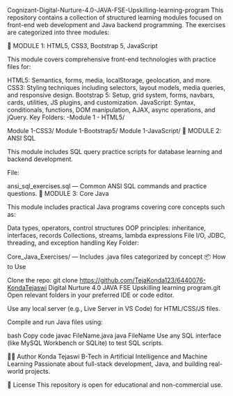 Cognizant-Digital-Nurture-4.0-JAVA-FSE-Upskilling-learning-program
This repository contains a collection of structured learning modules focused on front-end web development and Java backend programming. The exercises are categorized into three modules:

📁 MODULE 1: HTML5, CSS3, Bootstrap 5, JavaScript

This module covers comprehensive front-end technologies with practice files for:

HTML5: Semantics, forms, media, localStorage, geolocation, and more.
CSS3: Styling techniques including selectors, layout models, media queries, and responsive design.
Bootstrap 5: Setup, grid system, forms, navbars, cards, utilities, JS plugins, and customization.
JavaScript: Syntax, conditionals, functions, DOM manipulation, AJAX, async operations, and jQuery.
Key Folders: -Module 1 - HTML5/

Module 1-CSS3/
Module 1-Bootstrap5/
Module 1-JavaScript/
📁 MODULE 2: ANSI SQL

This module includes SQL query practice scripts for database learning and backend development.

File:

ansi_sql_exercises.sql — Common ANSI SQL commands and practice questions.
📁 MODULE 3: Core Java

This module includes practical Java programs covering core concepts such as:

Data types, operators, control structures
OOP principles: inheritance, interfaces, records
Collections, streams, lambda expressions
File I/O, JDBC, threading, and exception handling
Key Folder:

Core_Java_Exercises/ — Includes .java files categorized by concept
📦 How to Use

Clone the repo:
 git clone https://github.com/TejaKonda123/6440076-KondaTejaswi
 Digital Nurture 4.0 JAVA FSE Upskilling learning program.git
Open relevant folders in your preferred IDE or code editor.

Use any local server (e.g., Live Server in VS Code) for HTML/CSS/JS files.

Compile and run Java files using:

bash Copy code javac FileName.java java FileName Use any SQL interface (like MySQL Workbench or SQLite) to test SQL scripts.

🧑‍💻 Author Konda Tejaswi B-Tech in Artificial Intelligence and Machine Learning Passionate about full-stack development, Java, and building real-world projects.

📄 License This repository is open for educational and non-commercial use.
